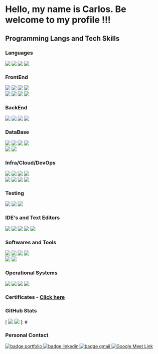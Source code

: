 # Hello, my name is Carlos. Be welcome to my profile !!!

## Programming Langs and Tech Skills

### Languages

![](https://img.shields.io/badge/javascript-F7DF1E?style=for-the-badge&logo=javascript&logoColor=FFFFFF)
![](http://little-url.onrender.com/wvfL7jLpF)
![](https://img.shields.io/badge/python-3776AB?style=for-the-badge&logo=python&logoColor=FFFFFF)
![](https://img.shields.io/badge/C-A8B9CC?style=for-the-badge&logo=c&logoColor=FFFFFF)

### FrontEnd

![](https://img.shields.io/badge/html-E34F26?style=for-the-badge&logo=html5&logoColor=FFFFFF)
![](https://img.shields.io/badge/css-1572B6?style=for-the-badge&logo=css3&logoColor=FFFFFF)
![](https://img.shields.io/badge/SASS-CC6699?style=for-the-badge&logo=SASS&logoColor=FFFFFF)
![](https://img.shields.io/badge/bootstrap-7952B3?style=for-the-badge&logo=bootstrap&logoColor=FFFFFF)
<br>
![](https://img.shields.io/badge/vue-4FC08D.svg?style=for-the-badge&logo=vue.js&logoColor=FFFFFF)
![](https://img.shields.io/badge/vuetify-1867C0?style=for-the-badge&logo=vuetify&logoColor=FFFFFF)
![](http://little-url.onrender.com/BLVY71U2L)
![](https://img.shields.io/badge/react-61CAFB?style=for-the-badge&logo=react&logoColor=white)

### BackEnd

![](https://img.shields.io/badge/nodejs-339933?style=for-the-badge&logo=node.js&logoColor=FFFFFF)
![](https://img.shields.io/badge/express-000000?style=for-the-badge&logo=express&logoColor=FFFFFF)
![](https://img.shields.io/badge/koa-33333D?style=for-the-badge&logo=koa&logoColor=FFFFFF)
![](https://img.shields.io/badge/spring-6DB33F?style=for-the-badge&logo=spring&logoColor=FFFFFF)

### DataBase

![](https://img.shields.io/badge/MySQL-4479A1?style=for-the-badge&logo=mysql&logoColor=FFFFFF)
![](https://img.shields.io/badge/firebase-FFDA28?style=for-the-badge&logo=firebase&logoColor=FFFFFF)
![](https://img.shields.io/badge/PostGre-4169E1?style=for-the-badge&logo=postgresql&logoColor=FFFFFF)
![](https://img.shields.io/badge/mongodb-47A248?style=for-the-badge&logo=mongodb&logoColor=FFFFFF)
<br>
![](https://img.shields.io/badge/amazon%20redshift-8C4FFF?style=for-the-badge&logo=amazonredshift&logoColor=FFFFFF)
![](https://img.shields.io/badge/clickhouse-FFCC01?style=for-the-badge&logo=clickhouse&logoColor=FFFFFF)

### Infra/Cloud/DevOps

![](https://img.shields.io/badge/git-F05032?style=for-the-badge&logo=git&logoColor=FFFFFF)
![](https://img.shields.io/badge/github-181717?style=for-the-badge&logo=github&logoColor=FFFFFF)
![](https://img.shields.io/badge/bitbucket-0052CC?style=for-the-badge&logo=bitbucket&logoColor=FFFFFF)
![](https://img.shields.io/badge/docker-2496ED?style=for-the-badge&logo=docker&logoColor=FFFFFF)
<br>
![](https://img.shields.io/badge/kubernetes-326CE5?style=for-the-badge&logo=kubernetes&logoColor=FFFFFF)
![](https://img.shields.io/badge/google%20cloud%20platform-0266C8?style=for-the-badge&logo=googlecloud&logoColor=FFFFFF)
![](https://img.shields.io/badge/aws-232F3E?style=for-the-badge&logo=amazonwebservices&logoColor=FFFFFF)
![](https://img.shields.io/badge/heroku-430098?style=for-the-badge&logo=heroku&logoColor=FFFFFF)

### Testing
![](https://img.shields.io/badge/jest-C21325?style=for-the-badge&logo=jest&logoColor=FFFFFF)
![](https://img.shields.io/badge/cypress-69D3A7?style=for-the-badge&logo=cypress&logoColor=FFFFFF)
![](https://img.shields.io/badge/vitest-6E9F18?style=for-the-badge&logo=vitest&logoColor=FFFFFF)

### IDE's and Text Editors

![](https://img.shields.io/badge/vsCode-007ACC?style=for-the-badge&logo=visualstudiocode&logoColor=FFFFFF)
![](https://img.shields.io/badge/visual%20studio-5C2D91?style=for-the-badge&logo=visualstudio&logoColor=FFFFFF)
![](https://img.shields.io/badge/intellij%20idea-000000?style=for-the-badge&logo=intellijidea&logoColor=FFFFFF)
![](https://img.shields.io/badge/atom.io-66595C?style=for-the-badge&logo=atom&logoColor=FFFFFF)
![](https://img.shields.io/badge/notepad%2B%2B-52E59A?style=for-the-badge&logo=notepadplusplus&logoColor=FFFFFF)

### Softwares and Tools

![](https://img.shields.io/badge/figma-F24E1E?style=for-the-badge&logo=figma&logoColor=FFFFFF)
![](https://img.shields.io/badge/MySQL%20Workbench-4479A1?style=for-the-badge&logo=mysql&logoColor=FFFFFF)
![](https://img.shields.io/badge/npm-CB3837?style=for-the-badge&logo=npm&logoColor=FFFFFF)
![](https://img.shields.io/badge/yarn-2C8EBB?style=for-the-badge&logo=yarn&logoColor=FFFFFF)
<br>
![](https://img.shields.io/badge/vite-646CFF?style=for-the-badge&logo=vite&logoColor=FFFFFF)
![](https://img.shields.io/badge/webpack-1DD6F9?style=for-the-badge&logo=webpack&logoColor=FFFFFF)

### Operational Systems

![](https://img.shields.io/badge/ubuntu-E95420?style=for-the-badge&logo=ubuntu&logoColor=FFFFFF)
![](https://img.shields.io/badge/fedora-072b61?style=for-the-badge&logo=fedora&logoColor=FFFFFF)
![](https://img.shields.io/badge/mint-87CF3E?style=for-the-badge&logo=linuxmint&logoColor=white)
![](https://img.shields.io/badge/windows-0078D6?style=for-the-badge&logo=windows&logoColor=FFFFFF)

### Certificates - [Click here](https://github.com/CJBiohacker/Certificados)

### GitHub Stats
[
![](https://github-readme-stats.vercel.app/api?username=CJBiohacker&show_icons=true&locale=en&layout=compact&theme=synthwave)
![](https://github-readme-stats.vercel.app/api/top-langs/?username=CJBiohacker&langs_count=10&show_icons=true&locale=en&layout=compact&theme=synthwave)
]: # 

### Personal Contact

<a href="https://cjbiohacker.github.io/myportfoliowebsite/" target="_blank">
  <img src="https://img.shields.io/badge/-My%20Portfolio-6e2bcc?style=flat&logo=codementor&logoColor=white" alt="badge portfolio">
</a>

<a href="https://www.linkedin.com/in/carlosjunior137/" target="_blank">
  <img src="http://little-url.onrender.com/qtzZSdELg" alt="badge linkedin">
</a>

<a href="mailto:cj.moyses@gmail.com" target="_blank">
  <img src="https://img.shields.io/badge/-Email-red?style=flat&logo=Gmail&logoColor=white" alt="badge gmail">
</a>

<a href="https://calendly.com/carlosjunior137/dicas-de-carreira-em-programacao" target="_blank">
  <img src="https://img.shields.io/badge/-Meetings%20and%20Calls-098D80?style=flat&logo=GoogleMeet&logoColor=white" alt="Google Meet Link"/>
</a>


